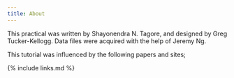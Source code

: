 ```yaml
---
title: About
---
```


This practical was written by Shayonendra N. Tagore, and designed by Greg Tucker-Kellogg.  Data files were acquired with the help of Jeremy Ng.

This tutorial was influenced by the following papers and sites;

{% include links.md %}
